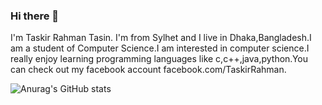 ### Hi there 👋

I'm Taskir Rahman Tasin. I'm from Sylhet and I live in Dhaka,Bangladesh.I am a student of Computer Science.I am interested in computer science.I really enjoy learning programming languages like c,c++,java,python.You can check out my facebook account facebook.com/TaskirRahman.

![Anurag's GitHub stats](https://github-readme-stats.vercel.app/api?username=TaskirRahman&hide=contribs,prs)
